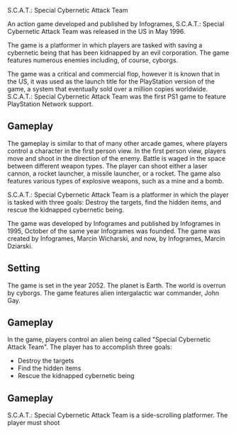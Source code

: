 S.C.A.T.: Special Cybernetic Attack Team

An action game developed and published by Infogrames, S.C.A.T.: Special Cybernetic Attack Team was released in the US in May 1996.

The game is a platformer in which players are tasked with saving a cybernetic being that has been kidnapped by an evil corporation. The game features numerous enemies including, of course, cyborgs.

The game was a critical and commercial flop, however it is known that in the US, it was used as the launch title for the PlayStation version of the game, a system that eventually sold over a million copies worldwide. S.C.A.T.: Special Cybernetic Attack Team was the first PS1 game to feature PlayStation Network support.

## Gameplay

The gameplay is similar to that of many other arcade games, where players control a character in the first person view. In the first person view, players move and shoot in the direction of the enemy. Battle is waged in the space between different weapon types. The player can shoot either a laser cannon, a rocket launcher, a missile launcher, or a rocket. The game also features various types of explosive weapons, such as a mine and a bomb.

S.C.A.T.: Special Cybernetic Attack Team is a platformer in which the player is tasked with three goals: Destroy the targets, find the hidden items, and rescue the kidnapped cybernetic being.

The game was developed by Infogrames and published by Infogrames in 1995, October of the same year Infogrames was founded. The game was created by Infogrames, Marcin Wicharski, and now, by Infogrames, Marcin Dziarski.

## Setting

The game is set in the year 2052. The planet is Earth. The world is overrun by cyborgs. The game features alien intergalactic war commander, John Gay.

## Gameplay

In the game, players control an alien being called "Special Cybernetic Attack Team". The player has to accomplish three goals:

*   Destroy the targets
*   Find the hidden items
*   Rescue the kidnapped cybernetic being

## Gameplay

S.C.A.T.: Special Cybernetic Attack Team is a side-scrolling platformer. The player must shoot